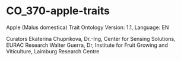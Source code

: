 # CO_370-apple-traits
Apple (Malus domestica) Trait Ontology
Version: 1.1, Language: EN

Curators
Ekaterina Chuprikova, Dr.-Ing, Center for Sensing Solutions, EURAC Research
Walter Guerra, Dr, Institute for Fruit Growing and Viticulture, Laimburg Research Centre

